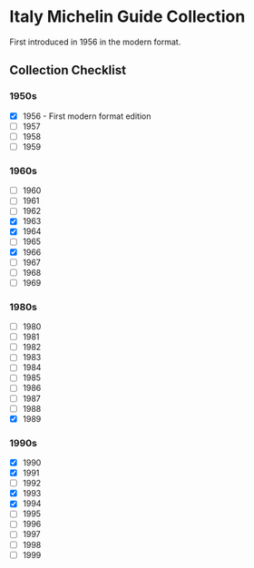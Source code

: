 # Italy Michelin Guide Collection

First introduced in 1956 in the modern format.

## Collection Checklist

### 1950s

- [x] 1956 - First modern format edition
- [ ] 1957
- [ ] 1958
- [ ] 1959

### 1960s

- [ ] 1960
- [ ] 1961
- [ ] 1962
- [x] 1963
- [x] 1964
- [ ] 1965
- [x] 1966
- [ ] 1967
- [ ] 1968
- [ ] 1969

### 1980s

- [ ] 1980
- [ ] 1981
- [ ] 1982
- [ ] 1983
- [ ] 1984
- [ ] 1985
- [ ] 1986
- [ ] 1987
- [ ] 1988
- [x] 1989

### 1990s

- [x] 1990
- [x] 1991
- [ ] 1992
- [x] 1993
- [x] 1994
- [ ] 1995
- [ ] 1996
- [ ] 1997
- [ ] 1998
- [ ] 1999
